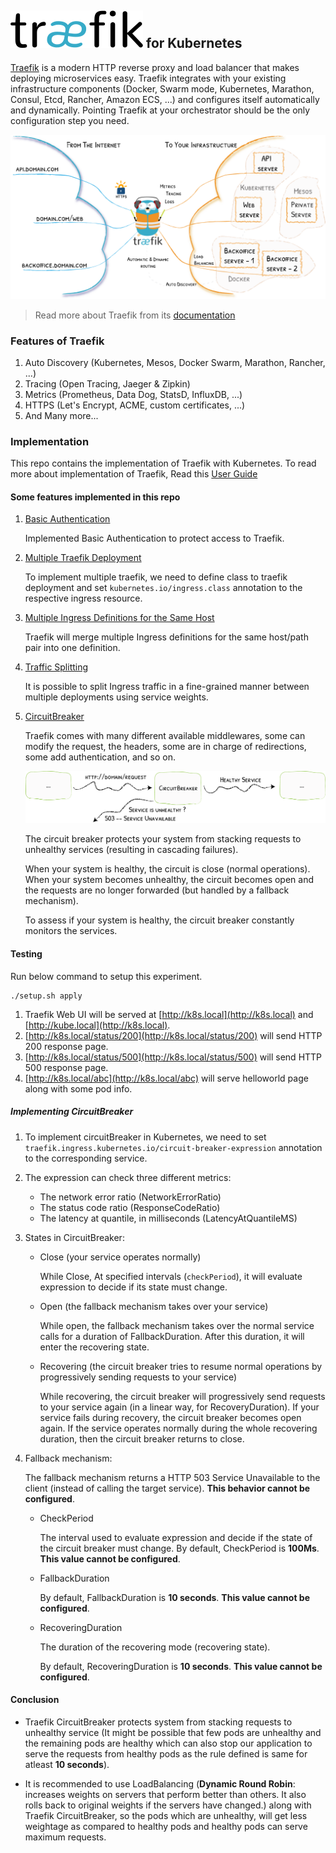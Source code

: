 ## ![Traefik](traefik_logo.svg) for Kubernetes

[Traefik](https://traefik.io/) is a modern HTTP reverse proxy and load balancer that makes deploying microservices easy. Traefik integrates with your existing infrastructure components (Docker, Swarm mode, Kubernetes, Marathon, Consul, Etcd, Rancher, Amazon ECS, ...) and configures itself automatically and dynamically. Pointing Traefik at your orchestrator should be the only configuration step you need. 

![Alt text](traefik-architecture.svg "Traefik")

> Read more about Traefik from its [documentation](https://docs.traefik.io/)

### Features of Traefik

1. Auto Discovery (Kubernetes, Mesos, Docker Swarm, Marathon, Rancher, ...)
2. Tracing (Open Tracing, Jaeger & Zipkin)
3. Metrics (Prometheus, Data Dog, StatsD, InfluxDB, ...)
4. HTTPS (Let's Encrypt, ACME, custom certificates, ...)
5. And Many more...

### Implementation

This repo contains the implementation of Traefik with Kubernetes. To read more about implementation of Traefik, Read this [User Guide](https://docs.traefik.io/user-guide/kubernetes/)

#### Some features implemented in this repo

1. [Basic Authentication](https://docs.traefik.io/user-guide/kubernetes/#basic-authentication)

    Implemented Basic Authentication to protect access to Traefik.

2. [Multiple Traefik Deployment](https://docs.traefik.io/user-guide/kubernetes/#between-multiple-traefik-deployments)

    To implement multiple traefik, we need to define class to traefik deployment and set `kubernetes.io/ingress.class` annotation to the respective ingress resource.

3. [Multiple Ingress Definitions for the Same Host](https://docs.traefik.io/user-guide/kubernetes/#multiple-ingress-definitions-for-the-same-host-or-hostpath)

    Traefik will merge multiple Ingress definitions for the same host/path pair into one definition.

4. [Traffic Splitting](https://docs.traefik.io/user-guide/kubernetes/#traffic-splitting)

    It is possible to split Ingress traffic in a fine-grained manner between multiple deployments using service weights.

5. [CircuitBreaker](https://docs.traefik.io/v2.0/middlewares/circuitbreaker/)

    Traefik comes with many different available middlewares, some can modify the request, the headers, some are in charge of redirections, some add authentication, and so on.

    ![CircuitBreaker](circuitbreaker.png)

    The circuit breaker protects your system from stacking requests to unhealthy services (resulting in cascading failures).

    When your system is healthy, the circuit is close (normal operations). When your system becomes unhealthy, the circuit becomes open and the requests are no longer forwarded (but handled by a fallback mechanism).

    To assess if your system is healthy, the circuit breaker constantly monitors the services.

#### Testing

Run below command to setup this experiment.

```shell
./setup.sh apply
```

1. Traefik Web UI will be served at [http://k8s.local](http://k8s.local) and [http://kube.local](http://k8s.local).
2. [http://k8s.local/status/200](http://k8s.local/status/200) will send HTTP 200 response page.
3. [http://k8s.local/status/500](http://k8s.local/status/500) will send HTTP 500 response page.
4. [http://k8s.local/abc](http://k8s.local/abc) will serve helloworld page along with some pod info.

##### Implementing CircuitBreaker

1.  To implement circuitBreaker in Kubernetes, we need to set `traefik.ingress.kubernetes.io/circuit-breaker-expression` annotation to the corresponding service.

2.  The expression can check three different metrics:

    * The network error ratio (NetworkErrorRatio)
    * The status code ratio (ResponseCodeRatio)
    * The latency at quantile, in milliseconds (LatencyAtQuantileMS)

3. States in CircuitBreaker:
    * Close (your service operates normally)
        
        While Close, At specified intervals (`checkPeriod`), it will evaluate expression to decide if its state must change.

    * Open (the fallback mechanism takes over your service)

        While open, the fallback mechanism takes over the normal service calls for a duration of FallbackDuration. After this duration, it will enter the recovering state.

    * Recovering (the circuit breaker tries to resume normal operations by progressively sending requests to your service)

        While recovering, the circuit breaker will progressively send requests to your service again (in a linear way, for RecoveryDuration). If your service fails during recovery, the circuit breaker becomes open again. If the service operates normally during the whole recovering duration, then the circuit breaker returns to close.
    
4. Fallback mechanism:

    The fallback mechanism returns a HTTP 503 Service Unavailable to the client (instead of calling the target service). **This behavior cannot be configured**.

    * CheckPeriod

        The interval used to evaluate expression and decide if the state of the circuit breaker must change. By default, CheckPeriod is **100Ms**. **This value cannot be configured**.

    * FallbackDuration

        By default, FallbackDuration is **10 seconds**. **This value cannot be configured**.

    * RecoveringDuration

        The duration of the recovering mode (recovering state).

        By default, RecoveringDuration is **10 seconds**. **This value cannot be configured**.

#### Conclusion

* Traefik CircuitBreaker protects system from stacking requests to unhealthy service (It might be possible that few pods are unhealthy and the remaining pods are healthy which can also stop our application to serve the requests from healthy pods as the rule defined is same for atleast **10 seconds**).

* It is recommended to use LoadBalancing (**Dynamic Round Robin**: increases weights on servers that perform better than others. It also rolls back to original weights if the servers have changed.) along with Traefik CircuitBreaker, so the pods which are unhealthy, will get less weightage as compared to healthy pods and healthy pods can serve maximum requests.